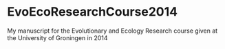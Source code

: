 EvoEcoResearchCourse2014
========================

My manuscript for the Evolutionary and Ecology Research course given at the University of Groningen in 2014
